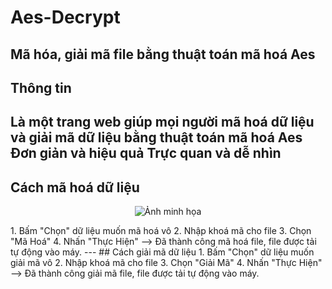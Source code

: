 # Aes-Decrypt
Mã hóa, giải mã file bằng thuật toán mã hoá Aes
---
## Thông tin
Là một trang web giúp mọi người mã hoá dữ liệu và giải mã dữ liệu bằng thuật toán mã hoá Aes
Đơn giản và hiệu quả
Trực quan và dễ nhìn
---
## Cách mã hoá dữ liệu 
<p align="center">
   <img src="Picture/Ảnh chụp màn hình (4).png" alt="Ảnh minh họa" width="250" height="250">
</p>
1. Bấm "Chọn" dữ liệu muốn mã hoá vô
2. Nhập khoá mã cho file
3. Chọn "Mã Hoá"
4. Nhấn "Thực Hiện"
--> Đã thành công mã hoá file, file được tải tự động vào máy.
--- 
## Cách giải mã dữ liệu 
1. Bấm "Chọn" dữ liệu muốn giải mã vô
2. Nhập khoá mã cho file
3. Chọn "Giải Mã"
4. Nhấn "Thực Hiện"
--> Đã thành công giải mã file, file được tải tự động vào máy.

